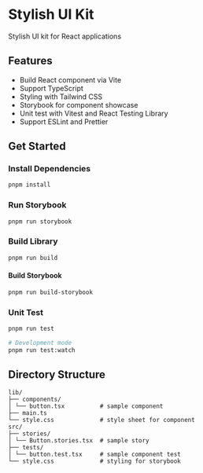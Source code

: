 # Stylish UI Kit

Stylish UI kit for React applications

## Features

- Build React component via Vite
- Support TypeScript
- Styling with Tailwind CSS
- Storybook for component showcase
- Unit test with Vitest and React Testing Library
- Support ESLint and Prettier

## Get Started

### Install Dependencies

```bash
pnpm install
```

### Run Storybook

```bash
pnpm run storybook
```

### Build Library

```bash
pnpm run build
```

#### Build Storybook

```bash
pnpm run build-storybook
```

### Unit Test

```bash
pnpm run test

# Development mode
pnpm run test:watch
```

## Directory Structure

```text
lib/
├── components/
│ └── button.tsx          # sample component
├── main.ts
└── style.css             # style sheet for component
src/
├── stories/
│ └── Button.stories.tsx  # sample story
├── tests/
│ └── button.test.tsx     # sample component test
└── style.css             # styling for storybook
```
